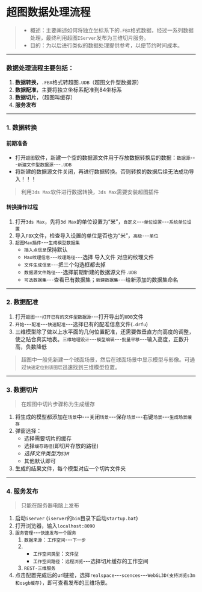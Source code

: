 # 超图数据处理流程

>- 概述：主要阐述如何将独立坐标系下的`.FBX`格式数据，经过一系列数据处理，最终利用超图`IServer`发布为三维切片服务。
>- 目的：为以后进行类似的数据处理提供参考，以便节约时间成本。  
---
### 数据处理流程主要包括：
  1. **数据转换**，`.FBX`格式转超图`.UDB`（超图文件型数据源） 
  2. **数据配准**，主要将独立坐标系配准到84坐标系 
  3. **数据切片**，（超图叫缓存）
  4. **服务发布**
---
### 1. 数据转换
#### 前期准备
- 打开`超图`软件，新建一个空的数据源文件用于存放数据转换后的数据：`数据源`---`新建文件型数据源`---`.UDB`
- 将新建的数据源文件关闭，再进行数据转换。否则转换的数据后续无法成功导入！！！
> 利用`3ds Max`软件进行数据转换，`3ds Max`需要安装超图插件
#### 转换操作过程
1.  打开`3ds Max`，先将`3d Max`的单位设置为“米”，`自定义`---`单位设置`---`系统单位设置`
2. 导入`FBX`文件，检查导入设置的单位是否也为“米”，`高级`---`单位`
3. `超图Max插件`---`生成模型数据集`
   - `插入点信息`保持默认
   - `Max纹理信息`---`纹理路径`---选择 导入文件 对应的纹理文件
   - `文件生成信息`---把三个勾选框都去掉
   - `数据源文件路径`---选择前期新建的数据源文件`.UDB`
   - `可选数据集`---查看已有数据集；`新建数据集`---给新添加的数据集命名 
---

### 2. 数据配准
1. 打开`超图`---`打开已有的文件型数据源`---打开导出的`UDB`文件
2. `开始`---`配准`---`快速配准`---选择已有的配准信息文件(`.drfu`)
3. 三维模型除了做以上水平面的几何位置配准，还需要做垂直方向高度的调整，使之贴合真实地表。`三维地理设计`---`模型编辑`---`批量平移`---输入高度，正数升高，负数降低
> 超图中一般先新建一个球面场景，然后在球面场景中显示模型与影像。可通过`快速定位到该图层`迅速找到三维模型位置。
---
### 3. 数据切片
> 在超图中切片步骤称为生成缓存
1. 将生成的模型都添加在`场景`中---关闭`场景`---保存`场景`---右键`场景`---`生成场景缓存`
2. 弹窗选择：
   - 选择需要切片的缓存
   - 选择`缓存路径`(即切片存放的路径)
   - *选择文件类型为`S3M`*  
   - 其他默认即可
3. 生成的结果文件，每个模型对应一个切片文件夹
---
### 4. 服务发布 
> 只能在服务器电脑上发布
1. 启动`iserver` (`iserver`的`bin`目录下启动`startup.bat`)
2. 打开浏览器，输入`localhost:8090`
3. `服务管理`---`快速发布一个服务`
   1. `数据来源`：`工作空间`---`下一步`
   2. - `工作空间类型`：`文件型`
      - `工作空间路径`：`远程浏览`---选择切片缓存的工作空间
   3. `REST-三维服务`
4. 点击配置完成后的url链接，选择`realspace`---`scences`---`WebGL3D(支持浏览s3m和osgb缓存)`，即可查看发布的三维场景。
   
    









